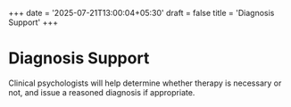 +++
date = '2025-07-21T13:00:04+05:30'
draft = false
title = 'Diagnosis Support'
+++


# Diagnosis Support

Clinical psychologists will help determine whether therapy is necessary or not, and issue a reasoned diagnosis if appropriate.
